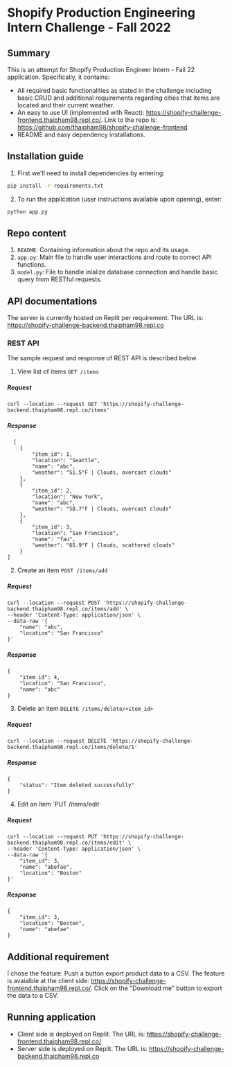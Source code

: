 # Shopify Production Engineering Intern Challenge - Fall 2022

## Summary
This is an attempt for Shopify Production Engineer Intern - Fall 22 application. Specifically, it contains: 
- All required basic functionalities as stated in the challenge including basic CRUD and additional requirements regarding cities that items are located and their current weather.
- An easy to use UI (implemented with React): https://shopify-challenge-frontend.thaipham98.repl.co/. Link to the repo is: https://github.com/thaipham98/shopify-challenge-frontend
- README and easy dependency installations.

## Installation guide
1. First we'll need to install dependencies by entering:
```bash
pip install -r requirements.txt
```
2. To run the application (user instructions available upon opening), enter:
```bash
python app.py
```

## Repo content
1. `README`:
Containing information about the repo and its usage.
2. `app.py`: Main file to handle user interactions and route to correct API functions.
3. `model.py`: File to handle inialize database connection and handle basic query from RESTful requests.

## API documentations
The server is currently hosted on Replit per requirement. The URL is: https://shopify-challenge-backend.thaipham98.repl.co
### REST API
The sample request and response of REST API is described below
1. View list of items
`GET /items`

##### Request
```
curl --location --request GET 'https://shopify-challenge-backend.thaipham98.repl.co/items'
```
##### Response
```
  [
    {
        "item_id": 1,
        "location": "Seattle",
        "name": "abc",
        "weather": "51.5°F | Clouds, overcast clouds"
    },
    {
        "item_id": 2,
        "location": "New York",
        "name": "abc",
        "weather": "58.7°F | Clouds, overcast clouds"
    },
    {
        "item_id": 3,
        "location": "San Francisco",
        "name": "fau",
        "weather": "65.9°F | Clouds, scattered clouds"
    }
]
```

2. Create an item
`POST /items/add`
##### Request
```
curl --location --request POST 'https://shopify-challenge-backend.thaipham98.repl.co/items/add' \
--header 'Content-Type: application/json' \
--data-raw '{
    "name": "abc",
    "location": "San Francisco"
}'
```
##### Response
```
{
    "item_id": 4,
    "location": "San Francisco",
    "name": "abc"
}
```
3. Delete an item
`DELETE /items/delete/<item_id>`
##### Request
```
curl --location --request DELETE 'https://shopify-challenge-backend.thaipham98.repl.co/items/delete/1'
```
##### Response
```
{
    "status": "Item deleted successfully"
}
```
4. Edit an item
`PUT /items/edit
##### Request
```
curl --location --request PUT 'https://shopify-challenge-backend.thaipham98.repl.co/items/edit' \
--header 'Content-Type: application/json' \
--data-raw '{
    "item_id": 3,
    "name": "abefae",
    "location": "Boston"
}'
```
##### Response
```
{
    "item_id": 3,
    "location": "Boston",
    "name": "abefae"
}
```

## Additional requirement
I chose the feature: Push a button export product data to a CSV. The feature is avaialble at the client side: https://shopify-challenge-frontend.thaipham98.repl.co/. Click on the "Download me" button to export the data to a CSV.

## Running application
- Client side is deployed on Replit. The URL is: https://shopify-challenge-frontend.thaipham98.repl.co/
- Server side is deployed on Replit. The URL is: https://shopify-challenge-backend.thaipham98.repl.co


